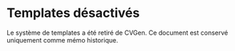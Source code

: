 # Templates désactivés

Le système de templates a été retiré de CVGen. Ce document est conservé uniquement comme mémo historique.

